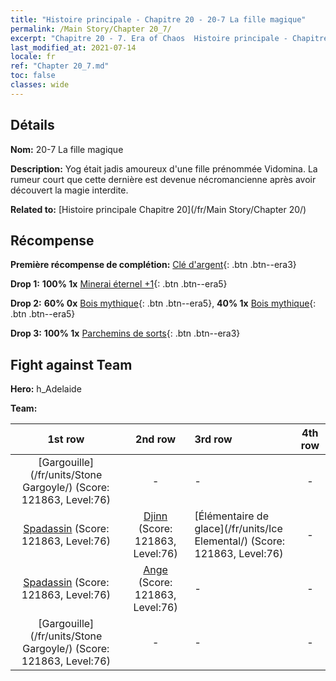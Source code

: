 ```yaml
---
title: "Histoire principale - Chapitre 20 - 20-7 La fille magique"
permalink: /Main Story/Chapter 20_7/
excerpt: "Chapitre 20 - 7. Era of Chaos  Histoire principale - Chapitre 20_7. 20-7 La fille magique"
last_modified_at: 2021-07-14
locale: fr
ref: "Chapter 20_7.md"
toc: false
classes: wide
---
```


## Détails

 **Nom:** 20-7 La fille magique

 **Description:** Yog était jadis amoureux d'une fille prénommée Vidomina. La rumeur court que cette dernière est devenue nécromancienne après avoir découvert la magie interdite.

 **Related to:** [Histoire principale Chapitre 20](/fr/Main Story/Chapter 20/)

## Récompense

 **Première récompense de complétion:** [Clé d'argent](/ItemsFR/con_693/){: .btn .btn--era3}

 **Drop 1:** **100% 1x** [Minerai éternel +1](/ItemsFR/mat_68/){: .btn .btn--era5}

 **Drop 2:** **60% 0x** [Bois mythique](/ItemsFR/mat_62/){: .btn .btn--era5}, **40% 1x** [Bois mythique](/ItemsFR/mat_62/){: .btn .btn--era5}

 **Drop 3:** **100% 1x** [Parchemins de sorts](/ItemsFR/con_694/){: .btn .btn--era3}


## Fight against Team
 **Hero:** h_Adelaide

 **Team:**


  | 1st row | 2nd row | 3rd row | 4th row |
  |:----:|:----:|:----|:----:|
  | [Gargouille](/fr/units/Stone Gargoyle/) (Score: 121863, Level:76)  | - | - | - |
  | [Spadassin](/fr/units/Swordsman/) (Score: 121863, Level:76)  | [Djinn](/fr/units/Genie/) (Score: 121863, Level:76)  | [Élémentaire de glace](/fr/units/Ice Elemental/) (Score: 121863, Level:76)  | - |
  | [Spadassin](/fr/units/Swordsman/) (Score: 121863, Level:76)  | [Ange](/fr/units/Angel/) (Score: 121863, Level:76)  | - | - |
  | [Gargouille](/fr/units/Stone Gargoyle/) (Score: 121863, Level:76)  | - | - | - |


